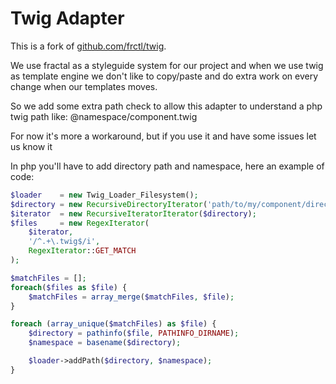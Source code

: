 # Twig Adapter

This is a fork of [github.com/frctl/twig](https://github.com/frctl/twig).

We use fractal as a styleguide system for our project and when we use twig as template engine we don't like to copy/paste and do extra work on every change when our templates moves.

So we add some extra path check to allow this adapter to understand a php twig path like:
@namespace/component.twig

For now it's more a workaround, but if you use it and have some issues let us know it

In php you'll have to add directory path and namespace, here an example of code:

```php
$loader    = new Twig_Loader_Filesystem();
$directory = new RecursiveDirectoryIterator('path/to/my/component/directory/');
$iterator  = new RecursiveIteratorIterator($directory);
$files     = new RegexIterator(
    $iterator,
    '/^.+\.twig$/i',
    RegexIterator::GET_MATCH
);

$matchFiles = [];
foreach($files as $file) {
    $matchFiles = array_merge($matchFiles, $file);
}

foreach (array_unique($matchFiles) as $file) {
    $directory = pathinfo($file, PATHINFO_DIRNAME);
    $namespace = basename($directory);

    $loader->addPath($directory, $namespace);
}